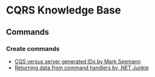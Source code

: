 # CQRS Knowledge Base

## Commands
### Create commands
* [CQS versus server generated IDs by Mark Seemann](http://blog.ploeh.dk/2014/08/11/cqs-versus-server-generated-ids/)
* [Returning data from command handlers by .NET Junkie](https://www.cuttingedge.it/blogs/steven/pivot/entry.php?id=93)
